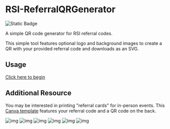 # RSI-ReferralQRGenerator
![Static Badge](https://img.shields.io/badge/RSI_ReferralQRGenerator-SC_Open_dev-gold?style=for-the-badge&logo=github&link=https%3A%2F%2Fsc-open.github.io%2FRSI-ReferralQRGenerator%2F)

A simple QR code generator for RSI referral codes.

This simple tool features optional logo and background images to create a QR with your provided referral code and downloads as an SVG.

## Usage

[Click here to begin](https://sc-open.github.io/RSI-ReferralQRGenerator/)

## Additional Resource

You may be interested in printing "referral cards" for in-person events. This [Canva template](https://bit.ly/RSI-ReferralCard) features your referral code and a QR code on the back.

![img](https://i.postimg.cc/Kj8JYY5f/Screenshot-11-4-2024-225013-www-canva-com.jpg)
![img](https://i.postimg.cc/q72mbSRs/Screenshot-11-4-2024-224956-www-canva-com.jpg)
![img](https://i.postimg.cc/zBjx5hT3/Screenshot-11-4-2024-225037-www-canva-com.jpg)
![img](https://i.postimg.cc/3xsSZYKr/Screenshot-11-4-2024-225142-www-canva-com.jpg)
![img](https://i.postimg.cc/ydBLwjgw/Screenshot-11-4-2024-225057-www-canva-com.jpg)
![img](https://i.postimg.cc/Znsjvh7S/Screenshot-11-4-2024-225127-www-canva-com.jpg)
